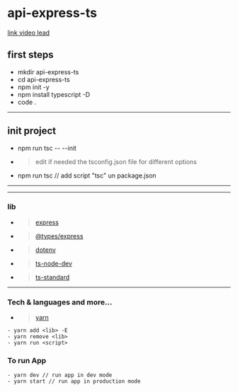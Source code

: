 # api-express-ts
[link video lead](https://www.youtube.com/watch?v=o85OkeVtm7k&ab_channel=midudev)

## first steps

- mkdir api-express-ts
- cd api-express-ts
- npm init -y
- npm install typescript -D
- code .

---

## init project

- npm run tsc -- --init
- > edit if needed the tsconfig.json file for different options
- npm run tsc // add script "tsc" un package.json

---

---

### lib

- > [express](https://expressjs.com/)
- > [@types/express](https://www.npmjs.com/package/@types/express)
- > [dotenv](https://www.npmjs.com/package/dotenv)
- > [ts-node-dev](https://www.npmjs.com/package/ts-node-dev)
- > [ts-standard](https://www.npmjs.com/package/ts-standard)

---

### Tech & languages and more...

- > [yarn](https://yarnpkg.com/)

```
- yarn add <lib> -E
- yarn remove <lib>
- yarn run <script>
```

### To run App

```
- yarn dev // run app in dev mode
- yarn start // run app in production mode 
```
